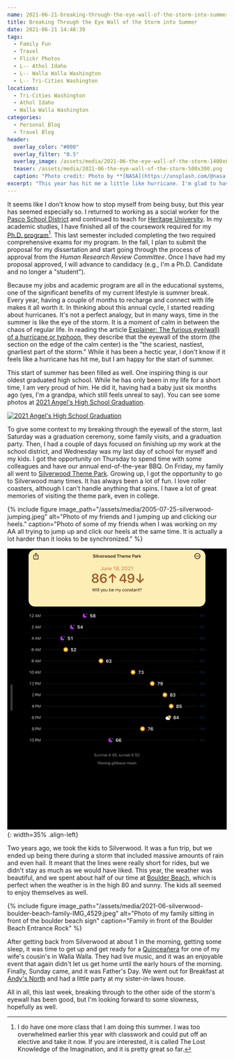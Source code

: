 ```yaml
---
name: 2021-06-21-breaking-through-the-eye-wall-of-the-storm-into-summer.md
title: Breaking Through the Eye Wall of the Storm into Summer
date: 2021-06-21 14:48:39
tags:
  - Family Fun
  - Travel
  - Flickr Photos
  - L-- Athol Idaho
  - L-- Walla Walla Washington
  - L-- Tri-Cities Washington
locations: 
  - Tri-Cities Washington
  - Athol Idaho
  - Walla Walla Washington
categories:
  - Personal Blog
  - Travel Blog
header:
  overlay_color: "#000"
  overlay_filter: "0.5"
  overlay_image: /assets/media/2021-06-the-eye-wall-of-the-storm-1400x600.png
  teaser: /assets/media/2021-06-the-eye-wall-of-the-storm-500x300.png
  caption: "Photo credit: Photo by **[NASA](https://unsplash.com/@nasa)** on [Unsplash](https://unsplash.com/s/photos/hurricane)."
excerpt: "This year has hit me a little like hurricane. I'm glad to have made it throught the eyewall of the storm and I am ready for some summer."
---
```

 
It seems like I don't know how to stop myself from being busy, but this year has seemed especially so. I returned to working as a social worker for the [Pasco School District](https://www.psd1.org/Page/462) and continued to teach for [Heritage University](https://www.heritage.edu/academic-paths/undergraduate-degrees/social-work/). In my academic studies, I have finished all of the coursework required for my [Ph.D. program](https://www.ciis.edu/academics/graduate-programs/transformative-studies)[^1]. This last semester included completing the two required comprehensive exams for my program. In the fall, I plan to submit the proposal for my dissertation and start going through the process of approval from the _Human Research Review Committee_. Once I have had my proposal approved, I will advance to candidacy (e.g., I'm a Ph.D. Candidate and no longer a "student").

[^1]: I do have one more class that I am doing this summer. I was too overwhelmed earlier this year with classwork and could put off an elective and take it now. If you are interested, it is called The Lost Knowledge of the Imagination, and it is pretty great so far.

Because my jobs and academic program are all in the educational systems, one of the significant benefits of my current lifestyle is summer break. Every year, having a couple of months to recharge and connect with life makes it all worth it. In thinking about this annual cycle, I started reading about hurricanes. It's not a perfect analogy, but in many ways, time in the summer is like the eye of the storm. It is a moment of calm in between the chaos of regular life. In reading the article [Explainer: The furious eye(wall) of a hurricane or typhoon](https://www.sciencenewsforstudents.org/article/explainer-what-is-eyewall-of-hurricane-or-typhoon), they describe that the eyewall of the storm (the section on the edge of the calm center) is the "the scariest, nastiest, gnarliest part of the storm." While it has been a hectic year, I don't know if it feels like a hurricane has hit me, but I am happy for the start of summer.

This start of summer has been filled as well. One inspiring thing is our oldest graduated high school. While he has only been in my life for a short time, I am very proud of him. He did it, having had a baby just six months ago (yes, I'm a grandpa, which still feels unreal to say). You can see some photos at [2021 Angel's High School Graduation](https://flic.kr/s/aHsmW4pBhp).

<a data-flickr-embed="true" data-header="true" data-footer="true" href="https://www.flickr.com/photos/189416570@N06/albums/72157719451271467" title="2021 Angel&#x27;s High School Graduation"><img src="https://live.staticflickr.com/65535/51262463808_f48ff302d1.jpg" width="640" height="480" alt="2021 Angel&#x27;s High School Graduation"></a><script async src="//embedr.flickr.com/assets/client-code.js" charset="utf-8"></script>


To give some context to my breaking through the eyewall of the storm, last Saturday was a graduation ceremony, some family visits, and a graduation party. Then, I had a couple of days focused on finishing up my work at the school district, and Wednesday was my last day of school for myself and my kids. I got the opportunity on Thursday to spend time with some colleagues and have our annual end-of-the-year BBQ. On Friday, my family all went to [Silverwood Theme Park](https://www.silverwoodthemepark.com). Growing up, I got the opportunity to go to Silverwood many times. It has always been a lot of fun. I love roller coasters, although I can't handle anything that spins. I have a lot of great memories of visiting the theme park, even in college.

{% include figure image_path="/assets/media/2005-07-25-silverwood-jumping.jpeg" alt="Photo of my friends and I jumping up and clicking our heels." caption="Photo of some of my friends when I was working on my AA all trying to jump up and click our heels at the same time. It is actually a lot harder than it looks to be synchronized." %}

![Weather During our Trip](/assets/media/2021-06-siIverwood-weather-IMG_0330.jpeg){: width=35% .align-left}

Two years ago, we took the kids to Silverwood. It was a fun trip, but we ended up being there during a storm that included massive amounts of rain and even hail. It meant that the lines were really short for rides, but we didn't stay as much as we would have liked. This year, the weather was beautiful, and we spent about half of our time at [Boulder Beach](https://www.silverwoodthemepark.com/rides/boulder-beach.php), which is perfect when the weather is in the high 80 and sunny. The kids all seemed to enjoy themselves as well.

{% include figure image_path="/assets/media/2021-06-siIverwood-boulder-beach-family-IMG_4529.jpeg" alt="Photo of my family sitting in front of the boulder beach sign" caption="Family in front of the Boulder Beach Entrance Rock" %}

After getting back from Silverwood at about 1 in the morning, getting some sleep, it was time to get up and get ready for a [Quinceañera](https://en.wikipedia.org/wiki/Quinceañera) for one of my wife's cousin's in Walla Walla. They had live music, and it was an enjoyable event that again didn't let us get home until the early hours of the morning. Finally, Sunday came, and it was Father's Day. We went out for Breakfast at [Andy's North](https://www.yelp.com/biz/andys-north-pasco) and had a little party at my sister-in-laws house.

All in all, this last week, breaking through to the other side of the storm's eyewall has been good, but I'm looking forward to some slowness, hopefully as well.
